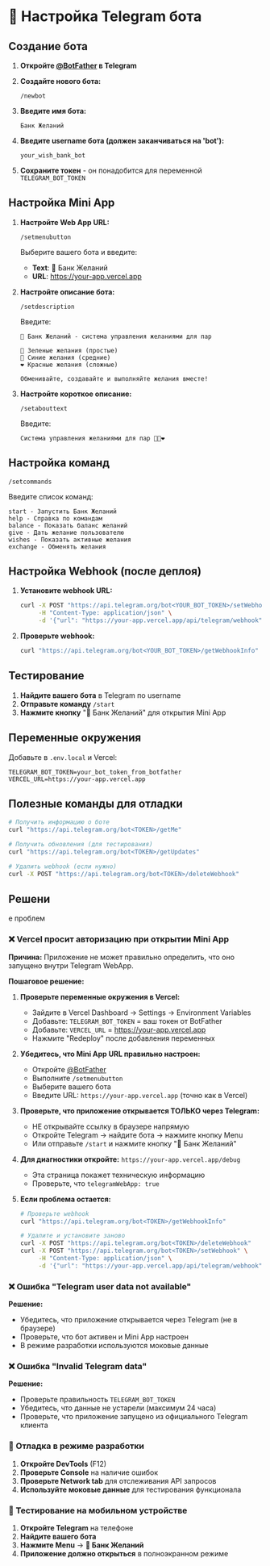 # 🤖 Настройка Telegram бота

## Создание бота

1. **Откройте [@BotFather](https://t.me/botfather) в Telegram**

2. **Создайте нового бота:**
   ```
   /newbot
   ```

3. **Введите имя бота:**
   ```
   Банк Желаний
   ```

4. **Введите username бота (должен заканчиваться на 'bot'):**
   ```
   your_wish_bank_bot
   ```

5. **Сохраните токен** - он понадобится для переменной `TELEGRAM_BOT_TOKEN`

## Настройка Mini App

1. **Настройте Web App URL:**
   ```
   /setmenubutton
   ```
   Выберите вашего бота и введите:
   - **Text**: 🎯 Банк Желаний
   - **URL**: https://your-app.vercel.app

2. **Настройте описание бота:**
   ```
   /setdescription
   ```
   Введите:
   ```
   🎯 Банк Желаний - система управления желаниями для пар
   
   💚 Зеленые желания (простые)
   💙 Синие желания (средние) 
   ❤️ Красные желания (сложные)
   
   Обменивайте, создавайте и выполняйте желания вместе!
   ```

3. **Настройте короткое описание:**
   ```
   /setabouttext
   ```
   Введите:
   ```
   Система управления желаниями для пар 💚💙❤️
   ```

## Настройка команд

```
/setcommands
```

Введите список команд:
```
start - Запустить Банк Желаний
help - Справка по командам
balance - Показать баланс желаний
give - Дать желание пользователю
wishes - Показать активные желания
exchange - Обменять желания
```

## Настройка Webhook (после деплоя)

1. **Установите webhook URL:**
   ```bash
   curl -X POST "https://api.telegram.org/bot<YOUR_BOT_TOKEN>/setWebhook" \
        -H "Content-Type: application/json" \
        -d '{"url": "https://your-app.vercel.app/api/telegram/webhook"}'
   ```

2. **Проверьте webhook:**
   ```bash
   curl "https://api.telegram.org/bot<YOUR_BOT_TOKEN>/getWebhookInfo"
   ```

## Тестирование

1. **Найдите вашего бота** в Telegram по username
2. **Отправьте команду** `/start`
3. **Нажмите кнопку** "🎯 Банк Желаний" для открытия Mini App

## Переменные окружения

Добавьте в `.env.local` и Vercel:

```env
TELEGRAM_BOT_TOKEN=your_bot_token_from_botfather
VERCEL_URL=https://your-app.vercel.app
```

## Полезные команды для отладки

```bash
# Получить информацию о боте
curl "https://api.telegram.org/bot<TOKEN>/getMe"

# Получить обновления (для тестирования)
curl "https://api.telegram.org/bot<TOKEN>/getUpdates"

# Удалить webhook (если нужно)
curl -X POST "https://api.telegram.org/bot<TOKEN>/deleteWebhook"
```
## Решени
е проблем

### ❌ Vercel просит авторизацию при открытии Mini App

**Причина:** Приложение не может правильно определить, что оно запущено внутри Telegram WebApp.

**Пошаговое решение:**

1. **Проверьте переменные окружения в Vercel:**
   - Зайдите в Vercel Dashboard → Settings → Environment Variables
   - Добавьте: `TELEGRAM_BOT_TOKEN` = ваш токен от BotFather
   - Добавьте: `VERCEL_URL` = https://your-app.vercel.app
   - Нажмите "Redeploy" после добавления переменных

2. **Убедитесь, что Mini App URL правильно настроен:**
   - Откройте [@BotFather](https://t.me/botfather)
   - Выполните `/setmenubutton`
   - Выберите вашего бота
   - Введите URL: `https://your-app.vercel.app` (точно как в Vercel)

3. **Проверьте, что приложение открывается ТОЛЬКО через Telegram:**
   - НЕ открывайте ссылку в браузере напрямую
   - Откройте Telegram → найдите бота → нажмите кнопку Menu
   - Или отправьте `/start` и нажмите кнопку "🎯 Банк Желаний"

4. **Для диагностики откройте:** `https://your-app.vercel.app/debug`
   - Эта страница покажет техническую информацию
   - Проверьте, что `telegramWebApp: true`

5. **Если проблема остается:**
   ```bash
   # Проверьте webhook
   curl "https://api.telegram.org/bot<TOKEN>/getWebhookInfo"
   
   # Удалите и установите заново
   curl -X POST "https://api.telegram.org/bot<TOKEN>/deleteWebhook"
   curl -X POST "https://api.telegram.org/bot<TOKEN>/setWebhook" \
        -H "Content-Type: application/json" \
        -d '{"url": "https://your-app.vercel.app/api/telegram/webhook"}'
   ```

### ❌ Ошибка "Telegram user data not available"

**Решение:**
- Убедитесь, что приложение открывается через Telegram (не в браузере)
- Проверьте, что бот активен и Mini App настроен
- В режиме разработки используются моковые данные

### ❌ Ошибка "Invalid Telegram data"

**Решение:**
- Проверьте правильность `TELEGRAM_BOT_TOKEN`
- Убедитесь, что данные не устарели (максимум 24 часа)
- Проверьте, что приложение запущено из официального Telegram клиента

### 🔧 Отладка в режиме разработки

1. **Откройте DevTools** (F12)
2. **Проверьте Console** на наличие ошибок
3. **Проверьте Network tab** для отслеживания API запросов
4. **Используйте моковые данные** для тестирования функционала

### 📱 Тестирование на мобильном устройстве

1. **Откройте Telegram** на телефоне
2. **Найдите вашего бота**
3. **Нажмите Menu** → **🎯 Банк Желаний**
4. **Приложение должно открыться** в полноэкранном режиме
